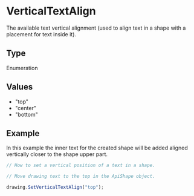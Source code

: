 # VerticalTextAlign

The available text vertical alignment (used to align text in a shape with a placement for text inside it).

## Type

Enumeration

## Values

- "top"
- "center"
- "bottom"


## Example

In this example the inner text for the created shape will be added aligned vertically closer to the shape upper part.

```javascript editor-pptx
// How to set a vertical position of a text in a shape.

// Move drawing text to the top in the ApiShape object.

drawing.SetVerticalTextAlign("top");
```

